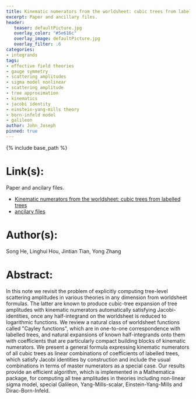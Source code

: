 ```yaml
---
title: Kinematic numerators from the worldsheet: cubic trees from labelled trees
excerpt: Paper and ancillary files.
header:
   teaser: defaultPicture.jpg
   overlay_color: "#5e616c"
   overlay_image: defaultPicture.jpg
   overlay_filter: .6
categories:
- integrands
tags:
- effective field theories
- gauge symmetry
- scattering amplitudes
- sigma model nonlinear
- scattering amplitude
- tree approximation
- kinematics
- jacobi identity
- einstein-yang-mills theory
- born-infeld model
- galileon
author: John_Joseph
pinned: true
---
```

{% include base_path %}

# Link(s):
Paper and ancilary files.
  * [Kinematic numerators from the worldsheet: cubic trees from labelled trees](https://arxiv.org/abs/2103.15810)
  * [ancilary files](https://arxiv.org/src/2103.15810/anc)

# Author(s):
Song He, Linghui Hou, Jintian Tian, Yong Zhang

# Abstract:
In this note we revisit the problem of explicitly computing tree-level scattering amplitudes in various theories in any dimension from worldsheet formulas. The latter are known to produce cubic-tree expansion of tree amplitudes with kinematic numerators automatically satisfying Jacobi-identities, once any half-integrand on the worldsheet is reduced to logarithmic functions. We review a natural class of worldsheet functions called "Cayley functions", which are in one-to-one correspondence with labelled trees, and natural expansions of known half-integrands onto them with coefficients that are particularly compact building blocks of kinematic numerators. We present a general formula expressing kinematic numerators of all cubic trees as linear combinations of coefficients of labelled trees, which satisfy Jacobi identities by construction and include the usual combinations in terms of master numerators as a special case. Our results provide an efficient algorithm, which is implemented in a Mathematica package, for computing all tree amplitudes in theories including non-linear sigma model, special Galileon, Yang-Mills-scalar, Einstein-Yang-Mills and Dirac-Born-Infeld.